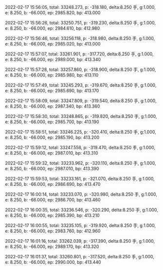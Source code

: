 2022-02-17 15:56:05, total: 33248.273, p: -318.180, delta:8.250 手, g:1.000, e: 8.250, b: -66.000, ep: 2985.820, bp: 413.000

2022-02-17 15:56:26, total: 33250.751, p: -319.230, delta:8.250 手, g:1.000, e: 8.250, b: -66.000, ep: 2984.610, bp: 412.980

2022-02-17 15:56:46, total: 33256.118, p: -318.980, delta:8.250 手, g:1.000, e: 8.250, b: -66.000, ep: 2985.020, bp: 413.000

2022-02-17 15:57:07, total: 33261.901, p: -317.720, delta:8.250 手, g:1.000, e: 8.250, b: -66.000, ep: 2989.000, bp: 413.340

2022-02-17 15:57:28, total: 33257.860, p: -318.900, delta:8.250 手, g:1.000, e: 8.250, b: -66.000, ep: 2985.980, bp: 413.110

2022-02-17 15:57:49, total: 33245.293, p: -319.670, delta:8.250 手, g:1.000, e: 8.250, b: -66.000, ep: 2985.690, bp: 413.170

2022-02-17 15:58:09, total: 33247.809, p: -319.540, delta:8.250 手, g:1.000, e: 8.250, b: -66.000, ep: 2987.340, bp: 413.360

2022-02-17 15:58:30, total: 33248.865, p: -319.820, delta:8.250 手, g:1.000, e: 8.250, b: -66.000, ep: 2985.700, bp: 413.190

2022-02-17 15:58:51, total: 33246.225, p: -320.410, delta:8.250 手, g:1.000, e: 8.250, b: -66.000, ep: 2985.190, bp: 413.200

2022-02-17 15:59:12, total: 33247.558, p: -319.470, delta:8.250 手, g:1.000, e: 8.250, b: -66.000, ep: 2987.010, bp: 413.310

2022-02-17 15:59:32, total: 33233.962, p: -320.110, delta:8.250 手, g:1.000, e: 8.250, b: -66.000, ep: 2987.010, bp: 413.390

2022-02-17 15:59:53, total: 33233.161, p: -321.070, delta:8.250 手, g:1.000, e: 8.250, b: -66.000, ep: 2986.690, bp: 413.470

2022-02-17 16:00:14, total: 33233.070, p: -320.980, delta:8.250 手, g:1.000, e: 8.250, b: -66.000, ep: 2986.700, bp: 413.460

2022-02-17 16:00:35, total: 33236.546, p: -320.290, delta:8.250 手, g:1.000, e: 8.250, b: -66.000, ep: 2985.390, bp: 413.210

2022-02-17 16:00:55, total: 33235.105, p: -319.920, delta:8.250 手, g:1.000, e: 8.250, b: -66.000, ep: 2983.760, bp: 412.960

2022-02-17 16:01:16, total: 33262.039, p: -317.390, delta:8.250 手, g:1.000, e: 8.250, b: -66.000, ep: 2989.170, bp: 413.320

2022-02-17 16:01:37, total: 33260.801, p: -317.520, delta:8.250 手, g:1.000, e: 8.250, b: -66.000, ep: 2990.000, bp: 413.440